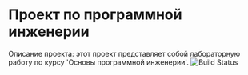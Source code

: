 # Проект по программной инженерии

Описание проекта: этот проект представляет собой лабораторную работу по курсу 'Основы программной инженерии'.
![Build Status](https://github.com/yourusername/your-repo-name/actions/workflows/build.yml/badge.svg)